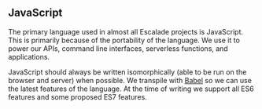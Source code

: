 ## JavaScript

The primary language used in almost all Escalade projects is JavaScript. This is primarily because of the portability of the language. We use it to power our APIs, command line interfaces, serverless functions, and applications.

JavaScript should always be written isomorphically (able to be run on the browser and server) when possible. We transpile with [Babel](https://babeljs.io/) so we can use the latest features of the language. At the time of writing we support all ES6 features and some proposed ES7 features.